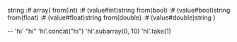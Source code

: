 string :# array<char>(
	from(int) :# (value#int)string
	from(bool) :# (value#bool)string
	from(float) :# (value#float)string
	from(double) :# (value#double)string
)

--
'hi'
"hi"
'hi'.concat("hi")
'hi'.subarray(0, 10)
'hi'.take(1)